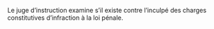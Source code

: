 Le juge d’instruction examine s’il existe contre l’inculpé des charges constitutives d’infraction à la loi pénale.